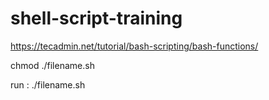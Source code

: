 # shell-script-training

https://tecadmin.net/tutorial/bash-scripting/bash-functions/

chmod ./filename.sh

run : ./filename.sh
